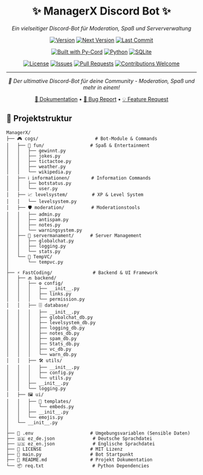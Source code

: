 <div align="center">

# ✨ ManagerX Discord Bot ✨

*Ein vielseitiger Discord-Bot für Moderation, Spaß und Serververwaltung*

[![Version](https://img.shields.io/badge/Version-1.6.1-blue?style=for-the-badge&logo=github)](https://github.com/Oppro-net-Development/ManagerX)
[![Next Version](https://img.shields.io/badge/Next%20Version-V1.7-green?style=for-the-badge&logo=rocket)](https://github.com/Oppro-net-Development/ManagerX)
[![Last Commit](https://img.shields.io/github/last-commit/Oppro-net-Development/ManagerX?style=for-the-badge&logo=git)](https://github.com/Oppro-net-Development/ManagerX/commits)

[![Built with Py-Cord](https://img.shields.io/badge/Built%20with-py--cord-7289DA?style=for-the-badge&logo=discord&logoColor=white)](https://pycord.dev/)
[![Python](https://img.shields.io/badge/Python-3.11+-blue?style=for-the-badge&logo=python&logoColor=white)](https://python.org)
[![SQLite](https://img.shields.io/badge/Database-SQLite-lightgrey?style=for-the-badge&logo=sqlite&logoColor=003B57)](https://sqlite.org)

[![License](https://img.shields.io/github/license/Oppro-net-Development/ManagerX?style=for-the-badge)](LICENSE)
[![Issues](https://img.shields.io/github/issues/Oppro-net-Development/ManagerX?style=for-the-badge)](https://github.com/Oppro-net-Development/ManagerX/issues)
[![Pull Requests](https://img.shields.io/github/issues-pr/Oppro-net-Development/ManagerX?style=for-the-badge)](https://github.com/Oppro-net-Development/ManagerX/pulls)
[![Contributions Welcome](https://img.shields.io/badge/Contributions-Welcome-ff69b4?style=for-the-badge&logo=github)](CONTRIBUTING.md)

---

*🌟 Der ultimative Discord-Bot für deine Community - Moderation, Spaß und mehr in einem!*

[📖 Dokumentation](https://github.com/Oppro-net-Development/ManagerX/wiki) • [🐛 Bug Report](https://github.com/Oppro-net-Development/ManagerX/issues) • [💡 Feature Request](https://github.com/Oppro-net-Development/ManagerX/issues)

</div>

## 📁 Projektstruktur

```
ManagerX/
├── 🎮 cogs/                     # Bot-Module & Commands
│   ├── 🎯 fun/                 # Spaß & Entertainment
│   │   ├── gewinnt.py
│   │   ├── jokes.py
│   │   ├── tictactoe.py
│   │   ├── weather.py
│   │   └── wikipedia.py
│   ├── ℹ️ informationen/        # Information Commands
│   │   ├── botstatus.py
│   │   └── user.py
│   ├── 📈 levelsystem/         # XP & Level System
│   │   └── levelsystem.py
│   ├── 🛡️ moderation/          # Moderationstools
│   │   ├── admin.py
│   │   ├── antispam.py
│   │   ├── notes.py
│   │   └── warningsystem.py
│   ├── 🔧 servermanament/      # Server Management
│   │   ├── globalchat.py
│   │   ├── logging.py
│   │   └── stats.py
│   └── 🎤 TempVC/
│       └── tempvc.py
│
├── ⚡ FastCoding/               # Backend & UI Framework
│   ├── 🔙 backend/
│   │   ├── ⚙️ config/
│   │   │   ├── __init__.py
│   │   │   ├── links.py
│   │   │   └── permission.py
│   │   ├── 🗄️ database/
│   │   │   ├── __init__.py
│   │   │   ├── globalchat_db.py
│   │   │   ├── levelsystem_db.py
│   │   │   ├── logging_db.py
│   │   │   ├── notes_db.py
│   │   │   ├── spam_db.py
│   │   │   ├── Stats_db.py
│   │   │   ├── vc_db.py
│   │   │   └── warn_db.py
│   │   ├── 🛠️ utils/
│   │   │   ├── __init__.py
│   │   │   ├── config.py
│   │   │   └── utils.py
│   │   ├── __init__.py
│   │   └── logging.py
│   ├── 🖼️ ui/
│   │   ├── 📄 templates/
│   │   │   └── embeds.py
│   │   ├── __init__.py
│   │   └── emojis.py
│   └── __init__.py
│
├── 🔐 .env                     # Umgebungsvariablen (Sensible Daten)
├── 🇩🇪 ez_de.json              # Deutsche Sprachdatei
├── 🇺🇸 ez_en.json              # Englische Sprachdatei
├── 📜 LICENSE                  # MIT Lizenz
├── 🚀 main.py                  # Bot Startpunkt
├── 📖 README.md                # Projekt Dokumentation
└── 📦 req.txt                  # Python Dependencies
